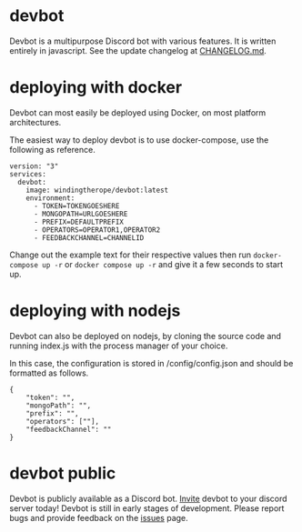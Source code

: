 # devbot 
Devbot is a multipurpose Discord bot with various features. It is written entirely in javascript. See the update changelog at [CHANGELOG.md](https://github.com/alacriware/devbot/blob/canary/CHANGELOG.md).

# deploying with docker
Devbot can most easily be deployed using Docker, on most platform architectures.

The easiest way to deploy devbot is to use docker-compose, use the following as reference.
```
version: "3"
services:
  devbot:
    image: windingtherope/devbot:latest
    environment: 
      - TOKEN=TOKENGOESHERE
      - MONGOPATH=URLGOESHERE
      - PREFIX=DEFAULTPREFIX
      - OPERATORS=OPERATOR1,OPERATOR2
      - FEEDBACKCHANNEL=CHANNELID
```

Change out the example text for their respective values then run `docker-compose up -r` or `docker compose up -r` and give it a few seconds to start up.

# deploying with nodejs
Devbot can also be deployed on nodejs, by cloning the source code and running index.js with the process manager of your choice. 

In this case, the configuration is stored in /config/config.json and should be formatted as follows.
```
{
    "token": "",
    "mongoPath": "",
    "prefix": "",
    "operators": [""],
    "feedbackChannel": ""
}
```

# devbot public
Devbot is publicly available as a Discord bot. [Invite](https://discord.com/api/oauth2/authorize?client_id=732280990323441704&permissions=8&scope=bot) devbot to your discord server today!
Devbot is still in early stages of development. Please report bugs and provide feedback on the [issues](https://github.com/windingtheropes/devbot/issues) page.

